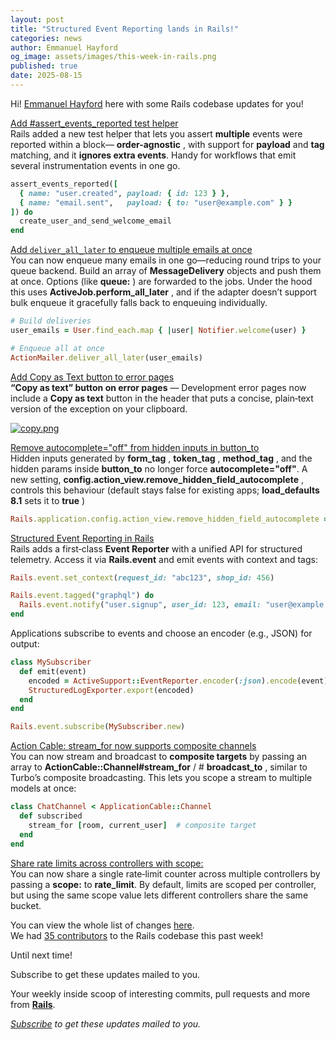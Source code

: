 ```yaml
---
layout: post
title: "Structured Event Reporting lands in Rails!"
categories: news
author: Emmanuel Hayford
og_image: assets/images/this-week-in-rails.png
published: true
date: 2025-08-15
---
```


Hi! [Emmanuel Hayford](https://hayford.dev/) here with some Rails codebase updates for you!  
  
 [Add #assert\_events\_reported test helper](https://github.com/rails/rails/pull/55497)  
Rails added a new test helper that lets you assert **multiple** events were reported within a block— **order-agnostic** , with support for **payload** and **tag** matching, and it **ignores extra events**. Handy for workflows that emit several instrumentation events in one go.  
  
```ruby
assert_events_reported([
  { name: "user.created", payload: { id: 123 } },
  { name: "email.sent",   payload: { to: "user@example.com" } }
]) do
  create_user_and_send_welcome_email
end
```

  
[Add `deliver_all_later` to enqueue multiple emails at once](https://github.com/rails/rails/pull/55448)  
You can now enqueue many emails in one go—reducing round trips to your queue backend. Build an array of **MessageDelivery** objects and push them at once. Options (like **queue:** ) are forwarded to the jobs. Under the hood this uses **ActiveJob.perform\_all\_later** , and if the adapter doesn’t support bulk enqueue it gracefully falls back to enqueuing individually.&nbsp;  
  
```ruby
# Build deliveries
user_emails = User.find_each.map { |user| Notifier.welcome(user) }

# Enqueue all at once
ActionMailer.deliver_all_later(user_emails)
```

  
[Add Copy as Text button to error pages](https://github.com/rails/rails/pull/55431)  
**“Copy as text” button on error pages** — Development error pages now include a **Copy as text** button in the header that puts a concise, plain‑text version of the exception on your clipboard.  
  

[![copy.png](https://world.hey.com/this.week.in.rails/b4395645/representations/eyJfcmFpbHMiOnsiZGF0YSI6MjIyODU2NDE3NSwicHVyIjoiYmxvYl9pZCJ9fQ--412cd304b2f46ef3e471554c9e570edc289053fe79b6800e2cf3030c1c6038f3/eyJfcmFpbHMiOnsiZGF0YSI6eyJmb3JtYXQiOiJwbmciLCJyZXNpemVfdG9fbGltaXQiOlszODQwLDI1NjBdLCJxdWFsaXR5Ijo2MCwibG9hZGVyIjp7InBhZ2UiOm51bGx9LCJjb2FsZXNjZSI6dHJ1ZX0sInB1ciI6InZhcmlhdGlvbiJ9fQ--7edc7b21f6fad97fa22412618822c4d19725431f296c7ce47dc174b61535d27c/copy.png)](https://world.hey.com/this.week.in.rails/b4395645/blobs/eyJfcmFpbHMiOnsiZGF0YSI6MjIyODU2NDE3NSwicHVyIjoiYmxvYl9pZCJ9fQ--412cd304b2f46ef3e471554c9e570edc289053fe79b6800e2cf3030c1c6038f3/copy.png?disposition=attachment "Download copy.png")
  
  
[Remove autocomplete="off" from hidden inputs in button\_to](https://github.com/rails/rails/pull/55336)  
Hidden inputs generated by **form\_tag** , **token\_tag** , **method\_tag** , and the hidden params inside **button\_to** no longer force **autocomplete="off"**. A new setting, **config.action\_view.remove\_hidden\_field\_autocomplete** , controls this behaviour (default stays false for existing apps; **load\_defaults 8.1** sets it to **true** )  
  
```ruby
Rails.application.config.action_view.remove_hidden_field_autocomplete = true
```
  
[Structured Event Reporting in Rails](https://github.com/rails/rails/pull/55334)  
Rails adds a first‑class **Event Reporter** with a unified API for structured telemetry. Access it via **Rails.event** and emit events with context and tags:  
  

```ruby
Rails.event.set_context(request_id: "abc123", shop_id: 456)

Rails.event.tagged("graphql") do
  Rails.event.notify("user.signup", user_id: 123, email: "user@example.com")
end
```
  
Applications subscribe to events and choose an encoder (e.g., JSON) for output:  
  

```ruby
class MySubscriber
  def emit(event)
    encoded = ActiveSupport::EventReporter.encoder(:json).encode(event)
    StructuredLogExporter.export(encoded)
  end
end

Rails.event.subscribe(MySubscriber.new)
```
  
  
[Action Cable: stream\_for now supports composite channels](https://github.com/rails/rails/pull/55197)  
You can now stream and broadcast to **composite targets** by passing an array to **ActionCable::Channel#stream\_for** / # **broadcast\_to** , similar to Turbo’s composite broadcasting. This lets you scope a stream to multiple models at once:  
  

```ruby
class ChatChannel < ApplicationCable::Channel
  def subscribed
    stream_for [room, current_user]  # composite target
  end
end
```

  
[Share rate limits across controllers with scope:](https://github.com/rails/rails/pull/53449)  
You can now share a single rate‑limit counter across multiple controllers by passing a **scope:** to **rate\_limit**. By default, limits are scoped per controller, but using the same scope value lets different controllers share the same bucket.  
  
You can view the whole list of changes [here](https://github.com/rails/rails/compare/@%7B2025-08-08%7D...main@%7B2025-08-15%7D).  
We had [35 contributors](https://contributors.rubyonrails.org/contributors/in-time-window/20250808-20250815) to the Rails codebase this past week!  
  
Until next time!  
  
Subscribe to get these updates mailed to you.  
  

Your weekly inside scoop of interesting commits, pull requests and more from [**Rails**](https://github.com/rails/rails).

<p><i><a href="https://world.hey.com/this.week.in.rails">Subscribe</a> to get these updates mailed to you.</i></p>
